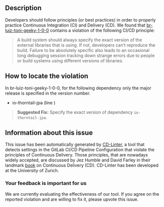 
## Description
Developers should follow principles (or best practices) in order to properly practice Continuous Integration (CI) and Delivery (CD).
We found that [br-luiz-toni-geeky-1-0-0](https://gitlab.com/luiztoni/geeky/blob/master/.gitlab-ci.yml) contains a violation of the following CI/CD principle:

> A build system should always specify the exact version of the external libraries that is using.
If not, developers can’t reproduce the build. Failure to be absolutely specific also leads to an occasional long debugging session tracking down strange errors due to people or build systems using different versions of libraries.

## How to locate the violation

In br-luiz-toni-geeky-1-0-0, for the following dependency only the major release is specified in the version number.

* io-thorntail-jpa (line )

> **Suggested Fix:** Specify the exact version of dependency `io-thorntail-jpa`.

## Information about this issue

This issue has been automatically generated by [CD-Linter](https://gitlab.com/Jancso/configuration-analytics), a tool that detects settings in the GitLab CI/CD Pipeline Configuration that violate the principles of Continuous Delivery. Those principles, that are nowadays widely accepted, are discussed by Jez Humble and David Farley in their landmark [book](https://www.oreilly.com/library/view/continuous-delivery-reliable/9780321670250/) on Continuous Delivery (CD). CD-Linter has been developed at the University of Zurich.

### Your feedback is important for us
We are currently evaluating the effectiveness of our tool. If you agree on the reported violation and are willing to fix it, please upvote this issue.